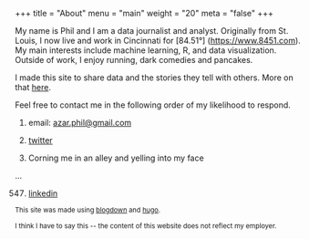 +++
title = "About"
menu = "main"
weight = "20"
meta = "false"
+++


My name is Phil and I am a data journalist and analyst. Originally from St. Louis, I now live and work in Cincinnati for [84.51&deg;] (https://www.8451.com). My main interests include machine learning, R, and data visualization. Outside of work, I enjoy running, dark comedies and pancakes. 

I made this site to share data and the stories they tell with others. More on that [here](https://www.phil-azar.com/bloggin/).




Feel free to contact me in the following order of my likelihood to respond.

1) email: azar.phil@gmail.com 

2) [twitter](https://twitter.com/filetczar)

3) Corning me in an alley and yelling into my face

...

547) [linkedin](https://www.linkedin.com/in/phil-azar-87aa6779)





<small>This site was made using [blogdown](https://bookdown.org/yihui/blogdown/) and [hugo](https://gohugo.io/).</small>





<small> I think I have to say this -- the content of this website does not reflect my employer. </small> 






